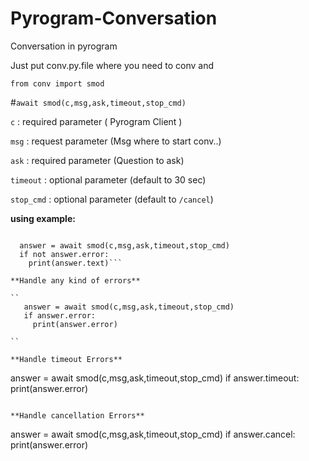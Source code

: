 # Pyrogram-Conversation

Conversation in pyrogram 

Just put conv.py.file where you need to conv and

```from conv import smod```

#```await smod(c,msg,ask,timeout,stop_cmd)```

```c``` : required parameter ( Pyrogram Client )

```msg``` : request parameter (Msg where to start conv..)

```ask``` : required parameter (Question to ask)

```timeout``` : optional parameter (default to 30 sec)

```stop_cmd``` : optional parameter (default to ```/cancel```)

**using example:**

```

  answer = await smod(c,msg,ask,timeout,stop_cmd)
  if not answer.error:
    print(answer.text)```

**Handle any kind of errors**

``
   answer = await smod(c,msg,ask,timeout,stop_cmd)
   if answer.error:
     print(answer.error)

``

**Handle timeout Errors**

```
   answer = await smod(c,msg,ask,timeout,stop_cmd)
   if answer.timeout:
     print(answer.error)

```

**Handle cancellation Errors**

```
   answer = await smod(c,msg,ask,timeout,stop_cmd)
   if answer.cancel:
     print(answer.error)

```




